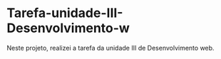 # Tarefa-unidade-III-Desenvolvimento-w
Neste projeto, realizei a tarefa da unidade III de Desenvolvimento web.         
 